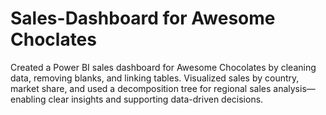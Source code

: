 # Sales-Dashboard for Awesome Choclates
Created a Power BI sales dashboard for Awesome Chocolates by cleaning data, removing blanks, and linking tables. Visualized sales by country, market share, and used a decomposition tree for regional sales analysis—enabling clear insights and supporting data-driven decisions.


